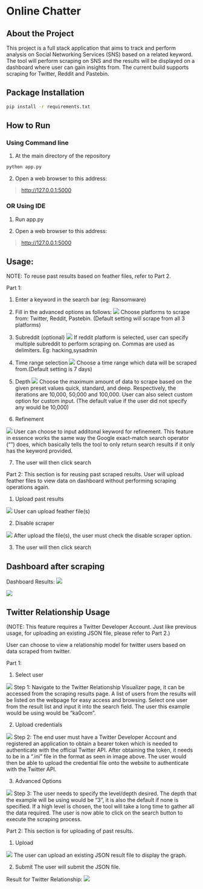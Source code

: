 # Online Chatter

## About the Project
This project is a full stack application that aims to track and perform analysis on Social Networking Services (SNS) based on a related keyword. The tool will perform scraping on SNS and the results will be displayed on a dashboard where user can gain insights from. The current build supports scraping for Twitter, Reddit and Pastebin.

## Package Installation
```bash
pip install -r requirements.txt
```
## How to Run

### Using Command line
1) At the main directory of the repository

```bash
python app.py
```
2) Open a web browser to this address: 

> http://127.0.0.1:5000 

### OR Using IDE
1) Run app.py

2) Open a web browser to this address: 

> http://127.0.0.1:5000 


## Usage:
NOTE: To reuse past results based on feather files, refer to Part 2.

Part 1:
1) Enter a keyword in the search bar (eg: Ransomware)

2) Fill in the advanced options as follows:
<img src="https://imgur.com/xhR8hYK.png"> Choose platforms to scrape from: Twitter, Reddit, Pastebin. (Default setting will scrape from all 3 platforms)  
      

3) Subreddit (optional)
<img src="https://imgur.com/5QBN5hV.png"> If reddit platform is selected, user can specify multiple subreddit to perform scraping on. Commas are used as delimiters. Eg: hacking,sysadmin  

  
4) Time range selection
<img src="https://imgur.com/u8UqIMt.png"> Choose a time range which data will be scraped from.(Default setting is 7 days)
  
5) Depth
<img src="https://imgur.com/JuJdAR1.png"> Choose the maximum amount of data to scrape based on the given preset values quick, standard, and deep. Respectively, the iterations are 10,000, 50,000 and 100,000. User can also select custom option for custom input. (The default value if the user did not specify any would be 10,000)
  
6) Refinement

<img src="https://imgur.com/CnJNRtZ.png"> 
    User can choose to input additonal keyword for refinement. This feature in essence works the same way the Google exact-match search operator (“”) does, which basically tells the tool to only return search results if it only has the keyword provided.


7) The user will then click search


Part 2:
This section is for reusing past scraped results. User will upload feather files to view data on dashboard without performing scraping operations again.

1) Upload past results
<img src="https://imgur.com/3NhRYTz.png">
User can upload feather file(s)

2) Disable scraper
<img src="https://imgur.com/lef3mvJ.png">
After upload the file(s), the user must check the disable scraper option.

3) The user will then click search

## Dashboard after scraping
Dashboard Results:
<img src="https://imgur.com/F5BKou6.png">

<img src="https://imgur.com/wApJBKH.png">


## Twitter Relationship Usage
(NOTE: This feature requires a Twitter Developer Account. Just like previous usage, for uploading an existing JSON file, please refer to Part 2.)

User can choose to view a relationship model for twitter users based on data scraped from twitter.

Part 1:

1) Select user
<img src="https://imgur.com/pY1yi9G.png">
Step 1: Navigate to the Twitter Relationship Visualizer page, it can be accessed from the scraping results page. A list of users from the results will be listed on the webpage for easy access and browsing. Select one user from the result list and input it into the search field. The user this example would be using would be “ka0com”. 

2) Upload credentials
<img src="https://imgur.com/cuLwkHR.png">
Step 2: The end user must have a Twitter Developer Account and registered an application to obtain a bearer token which is needed to authenticate with the official Twitter API. After obtaining the token, it needs to be in a “.ini” file in the format as seen in image above. The user would then be able to upload the credential file onto the website to authenticate with the Twitter API. 

3) Advanced Options
<img src="https://imgur.com/SYEfloE.png">
Step 3: The user needs to specify the level/depth desired. The depth that the example will be using would be “3”, it is also the default if none is specified. If a high level is chosen, the tool will take a long time to gather all the data required. The user is now able to click on the search button to execute the scraping process. 


Part 2:
This section is for uploading of past results.

1) Upload 
<img src="https://imgur.com/sDLYyRg.png">
The user can upload an existing JSON result file to display the graph.

2) Submit
The user will submit the JSON file.


Result for Twitter Relationship:
<img src="https://imgur.com/SdF3dsQ.png">